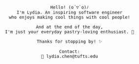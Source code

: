<p align="center">
  <samp>
    Hello! (o´▽`o)ﾉ
    <br>I'm Lydia. An inspiring software engineer 
    <br>who enjoys making cool things with cool people! 
    <br><br>And at the end of the day, 
    <br>I'm just your everyday pastry-loving enthusiast. 🍞
    <br><br>Thanks for stopping by! ✨
    <br><br>Contact:
    <br>📮 lydia.chen@tufts.edu
  </samp>
</p>
